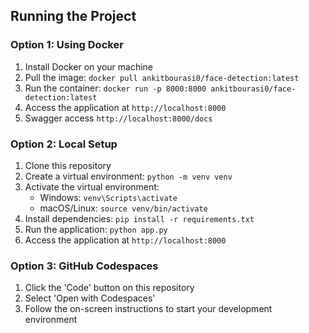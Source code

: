 ## Running the Project

### Option 1: Using Docker
1. Install Docker on your machine
2. Pull the image: `docker pull ankitbourasi0/face-detection:latest`
3. Run the container: `docker run -p 8000:8000 ankitbourasi0/face-detection:latest`
4. Access the application at `http://localhost:8000`
5. Swagger access `http://localhost:8000/docs`

### Option 2: Local Setup
1. Clone this repository
2. Create a virtual environment: `python -m venv venv`
3. Activate the virtual environment:
   - Windows: `venv\Scripts\activate`
   - macOS/Linux: `source venv/bin/activate`
4. Install dependencies: `pip install -r requirements.txt`
5. Run the application: `python app.py`
6. Access the application at `http://localhost:8000`

### Option 3: GitHub Codespaces
1. Click the 'Code' button on this repository
2. Select 'Open with Codespaces'
3. Follow the on-screen instructions to start your development environment
